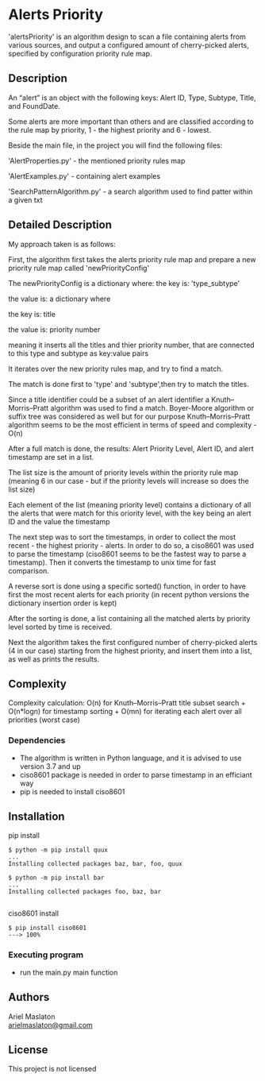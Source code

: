 # Alerts Priority

'alertsPriority' is an algorithm design to scan a file containing alerts from various sources,
and output a configured amount of cherry-picked alerts, specified by configuration priority rule map.

## Description

An “alert” is an object with the following keys: Alert ID, Type, Subtype, Title, and FoundDate.

Some alerts are more important than others and are classified according to the rule map by priority, 1 - the highest priority and 6 - lowest.

Beside the main file, in the project you will find the following files:

'AlertProperties.py' - the mentioned priority rules map

'AlertExamples.py' - containing alert examples

'SearchPatternAlgorithm.py' - a search algorithm used to find patter within a given txt

## Detailed Description
My approach taken is as follows:

First, the algorithm first takes the alerts priority rule map and prepare a new priority rule map called 'newPriorityConfig'

The newPriorityConfig is a dictionary where:
the key is: 'type_subtype'

the value is: a dictionary where

the key is: title

the value is: priority number

meaning it inserts all the titles and thier priority number,
that are connected to this type and subtype as key:value pairs 

It iterates over the new priority rules map, and try to find a match.

The match is done first to 'type' and 'subtype',then try to match the titles.

Since a title identifier could be a subset of an alert identifier a Knuth–Morris–Pratt algorithm was used to find a match.
Boyer-Moore algorithm or suffix tree was considered as well but for our purpose Knuth–Morris–Pratt algorithm seems to be the most efficient in terms of speed and complexity - O(n)

After a full match is done, the results: Alert Priority Level, Alert ID, and alert timestamp are set in a list.

The list size is the amount of priority levels within the priority rule map (meaning 6 in our case - but if the priority levels will increase so does the list size)

Each element of the list (meaning priority level) contains a dictionary of all the alerts that were match for this oriority level, with the key being an alert ID and the value the timestamp

The next step was to sort the timestamps, in order to collect the most recent - the highest priority - alerts.
In order to do so, a ciso8601 was used to parse the timestamp (ciso8601 seems to be the fastest way to parse a timestamp).
Then it converts the timestamp to unix time for fast comparison.

A reverse sort is done using a specific sorted() function, in order to have first the most recent alerts for each priority (in recent python versions the dictionary insertion order is kept)

After the sorting is done, a list containing all the matched alerts by priority level sorted by time is received.

Next the algorithm takes the first configured number of cherry-picked alerts (4 in our case) starting from the highest priority, 
and insert them into a list, as well as prints the results.

## Complexity
Complexity calculation:
O(n) for Knuth–Morris–Pratt title subset search +
O(n*logn) for timestamp sorting +
O(mn) for iterating each alert over all priorities (worst case)

### Dependencies

* The algorithm is written in Python language, and it is advised to use version 3.7 and up
* ciso8601 package is needed in order to parse timestamp in an efficiant way
* pip is needed to install ciso8601


## Installation

<div class="termy">
  pip install

```console
$ python -m pip install quux
...
Installing collected packages baz, bar, foo, quux

$ python -m pip install bar
...
Installing collected packages foo, baz, bar
  
```
  
  ciso8601 install
  ```console
$ pip install ciso8601
---> 100%
  
  ```

### Executing program

* run the main.py main function


## Authors

Ariel Maslaton  
[arielmaslaton@gmail.com](https://github.com/arielmaslaton/)


## License

This project is not licensed
